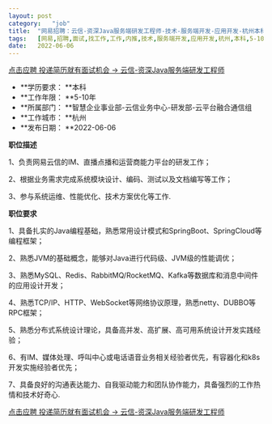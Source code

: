 ```yaml
---
layout:	post
category:	"job"
title:	"网易招聘：云信-资深Java服务端研发工程师-技术-服务端开发-应用开发-杭州本科5-10年"
tags:	[网易,招聘,面试,找工作,工作,内推,技术,服务端开发,应用开发,杭州,本科,5-10年]
date:	2022-06-06
---
```


[点击应聘 投递简历就有面试机会 ->  云信-资深Java服务端研发工程师](http://mobile.bole.netease.com/bole/boleDetail?id=23144&employeeId=346f03c3cda5f04c&key=all)



- **学历要求： **本科
- **工作年限： **5-10年
- **所属部门： **智慧企业事业部-云信业务中心-研发部-云平台融合通信组
- **工作城市： **杭州
- **发布日期： **2022-06-06



**职位描述**

1、负责网易云信的IM、直播点播和运营商能力平台的研发工作；

2、根据业务需求完成系统模块设计、编码、测试以及文档编写等工作；

3、参与系统运维、性能优化、技术方案优化等工作.



**职位要求**

1、具备扎实的Java编程基础，熟悉常用设计模式和SpringBoot、SpringCloud等编程框架；

2、熟悉JVM的基础概念，能够对Java进行代码级、JVM级的性能调优；

3、熟悉MySQL、Redis、RabbitMQ/RocketMQ、Kafka等数据库和消息中间件的应用设计开发；

4、熟悉TCP/IP、HTTP、WebSocket等网络协议原理，熟悉netty、DUBBO等RPC框架；

5、熟悉分布式系统设计理论，具备高并发、高扩展、高可用系统设计开发实践经验；

6、有IM、媒体处理、呼叫中心或电话语音业务相关经验者优先，有容器化和k8s开发实施经验者优先；

7、具备良好的沟通表达能力、自我驱动能力和团队协作能力，具备强烈的工作热情和技术好奇心.



[点击应聘 投递简历就有面试机会 ->  云信-资深Java服务端研发工程师](http://mobile.bole.netease.com/bole/boleDetail?id=23144&employeeId=346f03c3cda5f04c&key=all)